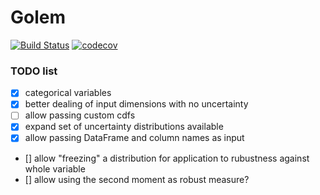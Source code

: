 # Golem
[![Build Status](https://travis-ci.com/matteoaldeghi/golem.svg?token=bMWWqBdm3xytautMLsPK&branch=master)](https://travis-ci.com/matteoaldeghi/golem)
[![codecov](https://codecov.io/gh/matteoaldeghi/golem/branch/master/graph/badge.svg?token=JJOHSUa4zX)](https://codecov.io/gh/matteoaldeghi/golem)


### TODO list
- [x] categorical variables
- [x] better dealing of input dimensions with no uncertainty
- [ ] allow passing custom cdfs 
- [x] expand set of uncertainty distributions available
- [x] allow passing DataFrame and column names as input
- [] allow "freezing" a distribution for application to rubustness against whole variable
- [] allow using the second moment as robust measure?
